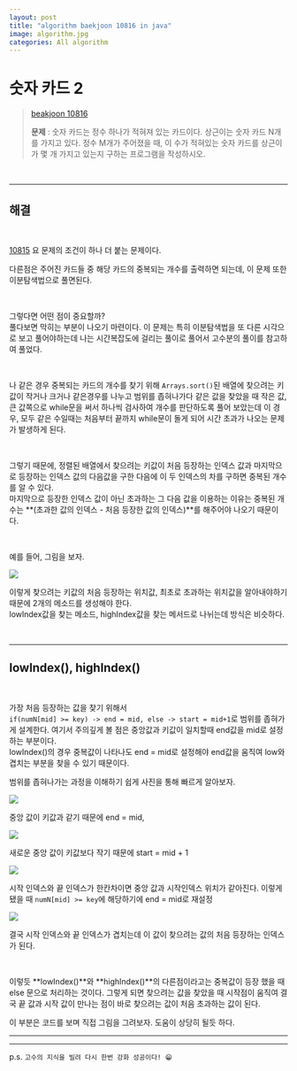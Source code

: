 ```yaml
---  
layout: post  
title: "algorithm baekjoon 10816 in java"  
image: algorithm.jpg  
categories: All algorithm  
---  
```


# 숫자 카드 2  

> [beakjoon 10816](https://www.acmicpc.net/problem/10816)  
>   
> **문제** : 숫자 카드는 정수 하나가 적혀져 있는 카드이다. 상근이는 숫자 카드 N개를 가지고 있다. 정수 M개가 주어졌을 때, 이 수가 적혀있는 숫자 카드를 상근이가 몇 개 가지고 있는지 구하는 프로그램을 작성하시오.  

<br>  

---  

## 해결  

<br>  

[10815](https://nnlog.github.io/2022/06/01/algorithm-baekjoon-10815/) 요 문제의 조건이 하나 더 붙는 문제이다.  

다른점은 주어진 카드들 중 해당 카드의 중복되는 개수를 출력하면 되는데, 이 문제 또한 이분탐색법으로 풀면된다.  

<br>  

그렇다면 어떤 점이 중요할까?  
풀다보면 막히는 부분이 나오기 마련이다. 이 문제는 특히 이분탐색법을 또 다른 시각으로 보고 풀어야하는데 나는 시간복잡도에 걸리는 풀이로 풀어서 고수분의 풀이를 참고하여 풀었다.  

<br>  

나 같은 경우 중복되는 카드의 개수를 찾기 위해 `Arrays.sort()`된 배열에 찾으려는 키값이 작거나 크거나 같은경우를 나누고 범위를 좁혀나가다 같은 값을 찾았을 때 작은 값, 큰 값쪽으로 while문을 써서 하나씩 검사하여 개수를 판단하도록 풀어 보았는데 이 경우, 모두 같은 수일때는 처음부터 끝까지 while문이 돌게 되어 시간 초과가 나오는 문제가 발생하게 된다.  

<br>  

그렇기 때문에, 정렬된 배열에서 찾으려는 키값이 처음 등장하는 인덱스 값과 마지막으로 등장하는 인덱스 값의 다음값을 구한 다음에 이 두 인덱스의 차를 구하면 중복된 개수를 알 수 있다.  
마지막으로 등장한 인덱스 값이 아닌 초과하는 그 다음 값을 이용하는 이유는 중복된 개수는 **(초과한 값의 인덱스 - 처음 등장한 값의 인덱스)**를 해주어야 나오기 때문이다.  

<br>  

예를 들어,
그림을 보자.  

![](https://user-images.githubusercontent.com/103972967/172381588-dd9e5585-c136-4779-b4d3-127efca0c271.png)  

이렇게 찾으려는 키값의 처음 등장하는 위치값, 최초로 초과하는 위치값을 알아내야하기 때문에 2개의 메소드를 생성해야 한다.  
lowIndex값을 찾는 메소드, highIndex값을 찾는 메서드로 나뉘는데 방식은 비슷하다.  

<br>  

---  

## lowIndex(), highIndex()  

<br>  

가장 처음 등장하는 값을 찾기 위해서  
`if(numN[mid] >= key) -> end = mid, else -> start = mid+1`로 범위를 좁혀가게 설계한다. 여기서 주의깊게 볼 점은 중앙값과 키값이 일치할때 end값을 mid로 설정하는 부분이다.  
lowIndex()의 경우 중복값이 나타나도 end = mid로 설정해야 end값을 움직여 low와 겹치는 부분을 찾을 수 있기 때문이다.  

범위를 좁혀나가는 과정을 이해하기 쉽게 사진을 통해 빠르게 알아보자.  

![](https://user-images.githubusercontent.com/103972967/172340664-37d24d4b-988b-477f-ab45-92cff43725b4.png)  

중앙 값이 키값과 같기 때문에 end = mid,  

![](https://user-images.githubusercontent.com/103972967/172340725-9b2cd330-23a7-4829-a64f-bf002327ff58.png)  

새로운 중앙 값이 키값보다 작기 때문에 start = mid + 1  

![](https://user-images.githubusercontent.com/103972967/172340774-a73ff887-e3f6-435d-9be2-214022ed3972.png)  

시작 인덱스와 끝 인덱스가 한칸차이면 중앙 값과 시작인덱스 위치가 같아진다. 이렇게 됐을 때 `numN[mid] >= key`에 해당하기에 end = mid로 재설정  

![](https://user-images.githubusercontent.com/103972967/172340817-b103742a-9626-4547-bb5b-06914874aa30.png)

결국 시작 인덱스와 끝 인덱스가 겹치는데 이 값이 찾으려는 값의 처음 등장하는 인덱스가 된다.  

<br>  

이렇듯 **lowIndex()**와 **highIndex()**의 다른점이라고는 중복값이 등장 했을 때 else 문으로 처리하는 것이다. 그렇게 되면 찾으려는 값을 찾았을 때 시작점이 움직여 결국 끝 값과 시작 값이 만나는 점이 바로 찾으려는 값이 처음 초과하는 값이 된다.  

이 부분은 코드를 보며 직접 그림을 그려보자. 도움이 상당히 될듯 하다.  

---  

<script src="https://gist.github.com/nnlog/71288944ca9ac7c3f0a673a2d9925589.js"></script>  

---   

p.s. `고수의 지식을 빌려 다시 한번 강화 성공이다! 😁`  
